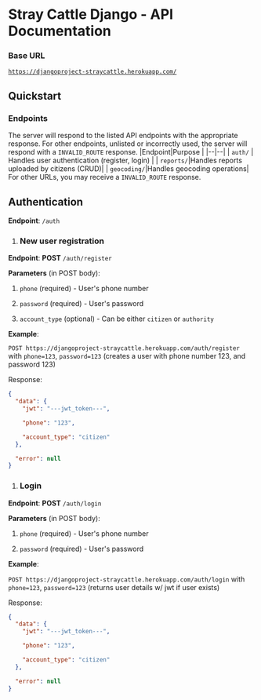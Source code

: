 # Stray Cattle Django - API Documentation

### Base URL

[`https://djangoproject-straycattle.herokuapp.com/`](https://roshanrahman.github.io/stray-django/)

## Quickstart

### Endpoints

The server will respond to the listed API endpoints with the appropriate response. For other endpoints, unlisted or incorrectly used, the server will respond with a `INVALID_ROUTE` response.
|Endpoint|Purpose |
|--|--|
| `auth/` | Handles user authentication (register, login) |
| `reports/`|Handles reports uploaded by citizens (CRUD)|
| `geocoding/`|Handles geocoding operations|
For other URLs, you may receive a `INVALID_ROUTE` response.

## Authentication

**Endpoint**: `/auth`

1. ### New user registration

**Endpoint**: **POST** `/auth/register`

**Parameters** (in POST body):

1. `phone` (required) - User's phone number

2. `password` (required) - User's password

3. `account_type` (optional) - Can be either `citizen` or `authority`

**Example**:

`POST https://djangoproject-straycattle.herokuapp.com/auth/register` with `phone=123`, `password=123` (creates a user with phone number 123, and password 123)

Response:

```json
{
  "data": {
    "jwt": "---jwt_token---",

    "phone": "123",

    "account_type": "citizen"
  },

  "error": null
}
```

1. ### Login

**Endpoint**: **POST** `/auth/login`

**Parameters** (in POST body):

1. `phone` (required) - User's phone number

2. `password` (required) - User's password

**Example**:

`POST https://djangoproject-straycattle.herokuapp.com/auth/login` with `phone=123`, `password=123` (returns user details w/ jwt if user exists)

Response:

```json
{
  "data": {
    "jwt": "---jwt_token---",

    "phone": "123",

    "account_type": "citizen"
  },

  "error": null
}
```

